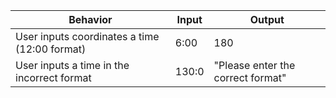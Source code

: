 | Behavior | Input | Output |
|----------|-------|--------|
| User inputs coordinates a time (12:00 format) | 6:00 | 180 |
| User inputs a time in the incorrect format | 130:0 | "Please enter the correct format" |
